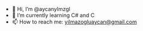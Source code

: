 - 👋 Hi, I’m @aycanylmzgl
- 🌱 I’m currently learning C# and C
- 📫 How to reach me: yilmazogluaycan@gmail.com

<!---
aycanylmzgl/aycanylmzgl is a ✨ special ✨ repository because its `README.md` (this file) appears on your GitHub profile.
You can click the Preview link to take a look at your changes.
--->
